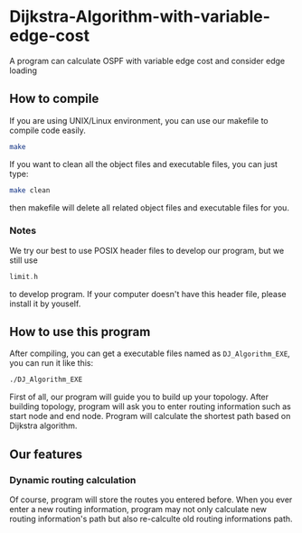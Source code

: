# Dijkstra-Algorithm-with-variable-edge-cost
A program can calculate OSPF with variable edge cost and consider edge loading

## How to compile 
If you are using UNIX/Linux environment, you can use our makefile to compile code easily.

```bash
make
```

If you want to clean all the object files and executable files, you can just type:

```bash
make clean
```

then makefile will delete all related object files and executable files for you.

### Notes
We try our best to use POSIX header files to develop our program, but we still use 
```C
limit.h
```
to develop program. If your computer doesn't have this header file, please install it by youself.


## How to use this program
After compiling, you can get a executable files named as ```DJ_Algorithm_EXE```, you can run it like this:
```bash
./DJ_Algorithm_EXE
```
First of all, our program will guide you to build up your topology. 
After building topology, program will ask you to enter routing information such as start node and end node. Program will calculate the shortest path based on Dijkstra algorithm. 

## Our features
### Dynamic routing calculation
Of course, program will store the routes you entered before. When you ever enter a new routing information, program may not only calculate new routing information's path but also re-calculte old routing informations path.





